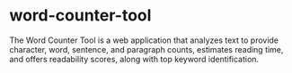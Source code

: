 # word-counter-tool
The Word Counter Tool is a web application that analyzes text to provide character, word, sentence, and paragraph counts, estimates reading time, and offers readability scores, along with top keyword identification.
